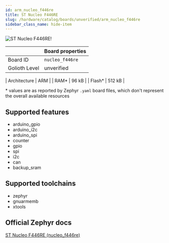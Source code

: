 ```yaml
---
id: arm_nucleo_f446re
title: ST Nucleo F446RE
slug: /hardware/catalog/boards/unverified/arm_nucleo_f446re
sidebar_class_name: hide-item
---
```


[//]: # (This is an auto-generated file, do not edit! Changes to it will be lost upon re-generation)

![ST Nucleo F446RE!](/img/boards/arm/nucleo_f446re.png "ST Nucleo F446RE")

|                | Board properties     |
| -------------  | -------------------- |
| Board ID       | `nucleo_f446re` |
| Golioth Level  | unverified       |

| Architecture   | ARM |
| RAM*           | 96 kB |
| Flash*         | 512 kB |

\* values are as reported by Zephyr `.yaml` board files, which don't represent the overall available resources



## Supported features

* arduino_gpio
* arduino_i2c
* arduino_spi
* counter
* gpio
* spi
* i2c
* can
* backup_sram

## Supported toolchains

* zephyr
* gnuarmemb
* xtools

## Official Zephyr docs

[ST Nucleo F446RE (nucleo_f446re)](https://docs.zephyrproject.org/latest/boards/arm/nucleo_f446re/doc/index.html)
